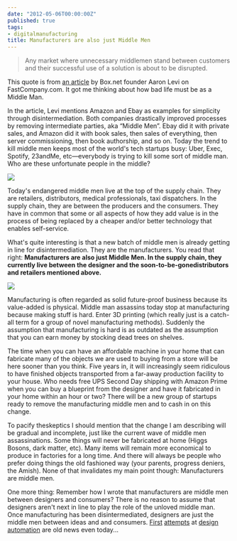 ```yaml
---
date: "2012-05-06T00:00:00Z"
published: true
tags:
- digitalmanufacturing
title: Manufacturers are also just Middle Men
---
```


> Any market where unnecessary middlemen stand between customers and their successful use of a solution is about to be disrupted.

This quote is from [an article](http://www.fastcompany.com/1835983/the-simplicity-thesis) by Box.net founder Aaron Levi on FastCompany.com. It got me thinking about how bad life must be as a Middle Man.

In the article, Levi mentions Amazon and Ebay as examples for simplicity through disintermediation. Both companies drastically improved processes by removing intermediate parties, aka &ldquo;Middle Men&rdquo;. Ebay did it with private sales, and Amazon did it with book sales, then sales of everything, then server commissioning, then book authorship, and so on. Today the trend to kill middle men keeps most of the world's tech startups busy: Uber, Exec, Spotify, 23andMe, etc&mdash;everybody is trying to kill some sort of middle man. Who are these unfortunate people in the middle?

![](http://jonemo.de/neubertify/20120506-middle-men/distributors-and-retailers.jpg)

Today's endangered middle men live at the top of the supply chain. They are retailers, distributors, medical professionals, taxi dispatchers. In the supply chain, they are between the producers and the consumers. They have in common that some or all aspects of how they add value is in the process of being replaced by a cheaper and/or better technology that enables self-service.

What's quite interesting is that a new batch of middle men is already getting in line for disintermediation. They are the manufacturers. You read that right: **Manufacturers are also just Middle Men. In the supply chain, they currently live between the designer and the soon-to-be-gonedistributors and retailers mentioned above.**

![](http://jonemo.de/neubertify/20120506-middle-men/manufacturers.jpg)

Manufacturing is often regarded as solid future-proof business because its value-added is physical. Middle man assassins today stop at manufacturing because making stuff is hard. Enter 3D printing (which really just is a catch-all term for a group of novel manufacturing methods). Suddenly the assumption that manufacturing is hard is as outdated as the assumption that you can earn money by stocking dead trees on shelves.

The time when you can have an affordable machine in your home that can fabricate many of the objects we are used to buying from a store will be here sooner than you think. Five years in, it will increasingly seem ridiculous to have finished objects transported from a far-away production facility to your house. Who needs free UPS Second Day shipping with Amazon Prime when you can buy a blueprint from the designer and have it fabricated in your home within an hour or two? There will be a new group of startups ready to remove the manufacturing middle men and to cash in on this change.

To pacify theskeptics I should mention that the change I am describing will be gradual and incomplete, just like the current wave of middle men assassinations. Some things will never be fabricated at home (Higgs Bosons, dark matter, etc). Many items will remain more economical to produce in factories for a long time. And there will always be people who prefer doing things the old fashioned way (your parents, progress deniers, the Amish). None of that invalidates my main point though: Manufacturers are middle men.

One more thing: Remember how I wrote that manufacturers are middle men between designers and consumers? There is no reason to assume that designers aren't next in line to play the role of the unloved middle man. Once manufacturing has been disintermediated, designers are just the middle men between ideas and and consumers. [First](http://creativemachines.cornell.edu/golem) [attempts](http://picbreeder.org/) at [design](http://endlessforms.com/) [automation](https://en.wikipedia.org/wiki/Electronic_design_automation) are old news even today...
